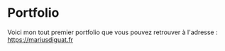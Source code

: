 # Portfolio

Voici mon tout premier portfolio que vous pouvez retrouver à l'adresse : https://mariusdiguat.fr


